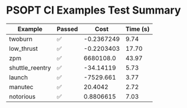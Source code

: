 # PSOPT CI Examples Test Summary

| Example | Passed | Cost | Time (s) |
|---|---|---|---|
| twoburn | ✅ | -0.2367249 | 9.74 |
| low_thrust | ✅ | -0.2203403 | 17.70 |
| zpm | ✅ | 6680108.0 | 43.97 |
| shuttle_reentry | ✅ | -34.14119 | 5.73 |
| launch | ✅ | -7529.661 | 3.77 |
| manutec | ✅ | 20.4042 | 2.72 |
| notorious | ✅ | 0.8806615 | 7.03 |